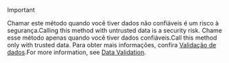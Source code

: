 > [!IMPORTANT]
> <span data-ttu-id="16172-101">Chamar este método quando você tiver dados não confiáveis é um risco à segurança.</span><span class="sxs-lookup"><span data-stu-id="16172-101">Calling this method with untrusted data is a security risk.</span></span> <span data-ttu-id="16172-102">Chame esse método apenas quando você tiver dados confiáveis.</span><span class="sxs-lookup"><span data-stu-id="16172-102">Call this method only with trusted data.</span></span> <span data-ttu-id="16172-103">Para obter mais informações, confira [Validação de dados](https://www.owasp.org/index.php/Data_Validation).</span><span class="sxs-lookup"><span data-stu-id="16172-103">For more information, see [Data Validation](https://www.owasp.org/index.php/Data_Validation).</span></span>